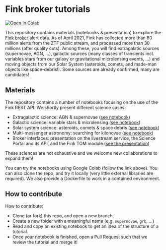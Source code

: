 # Fink broker tutorials

[![Open In Colab](https://colab.research.google.com/assets/colab-badge.svg)](https://colab.research.google.com/github/broker-workshop/tutorials/blob/main)

This repository contains materials (notebooks & presentation) to explore the [Fink broker](https://fink-broker.org) alert data. As of April 2021, Fink has collected more than 80 million alerts from the ZTF public stream, and processed more than 30 millions (after quality cuts). Among these, you will find extragalatic sources (supernovae, AGN, ...), galactic sources (many classes of transients incl. variables stars from our galaxy or gravitational microlensing events, ...) and moving objects from our Solar System (asteroids, comets, and made-man objects like space-debris!). Some sources are already confirmed, many are candidates!

## Materials

The repository contains a number of notebooks focusing on the use of the Fink REST API. We shortly present different science cases:

- Extragalactic science: AGN & supernovae ([see notebook](extragalactic/extragalactic.ipynb))
- Galactic science: variable stars & microlensing ([see notebook](galactic/galactic.ipynb))
- Solar system science: asteroids, comets & space debris ([see notebook](sso/sso.ipynb))
- Multi-messenger astronomy: searching for kilonovae ([see notebook](MMA/MMA.ipynb))
- Broker interfaces: presentation on the livestream service, the Science Portal and its API, and the Fink TOM module ([see the presentation](interfaces/README.md))

These sciences are not exhaustive and we welcome new collaborations to expand them!

You can try the notebooks using Google Colab (follow the link above). You can also clone the repo, and try it locally (very little external libraries are required). We also provide a Dockerfile to work in a contained environment.

## How to contribute

How to contribute:

- Clone (or fork) this repo, and open a new branch.
- Create a new folder with a meaningful name (e.g. `supernovae`, `grb`, ...)
- Read and copy an existing notebook to get an idea of the structure of a tutorial.
- Once your notebook is finished, open a Pull Request such that we review the tutorial and merge it!
